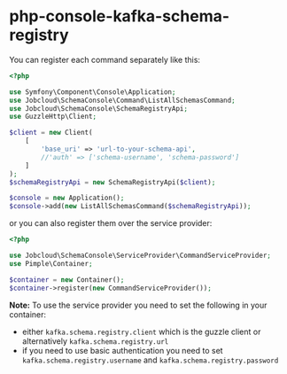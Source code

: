 # php-console-kafka-schema-registry

You can register each command separately like this:
```php
<?php

use Symfony\Component\Console\Application;
use Jobcloud\SchemaConsole\Command\ListAllSchemasCommand;
use Jobcloud\SchemaConsole\SchemaRegistryApi;
use GuzzleHttp\Client;

$client = new Client(
    [
        'base_uri' => 'url-to-your-schema-api',
        //'auth' => ['schema-username', 'schema-password']
    ]
);
$schemaRegistryApi = new SchemaRegistryApi($client);

$console = new Application();
$console->add(new ListAllSchemasCommand($schemaRegistryApi));
```
 
or you can also register them over the service provider:

```php
<?php

use Jobcloud\SchemaConsole\ServiceProvider\CommandServiceProvider;
use Pimple\Container;

$container = new Container();
$container->register(new CommandServiceProvider());
```

**Note:** To use the service provider you need to set the following in your container:
- either `kafka.schema.registry.client` which is the guzzle client or alternatively `kafka.schema.registry.url`
- if you need to use basic authentication you need to set `kafka.schema.registry.username` and `kafka.schema.registry.password`
